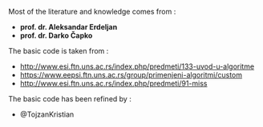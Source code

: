 Most of the literature and knowledge comes from :
  * **prof. dr. Aleksandar Erdeljan**
  * **prof. dr. Darko Čapko**

The basic code is taken from :
  * http://www.esi.ftn.uns.ac.rs/index.php/predmeti/133-uvod-u-algoritme
  * https://www.eepsi.ftn.uns.ac.rs/group/primenjeni-algoritmi/custom
  * http://www.esi.ftn.uns.ac.rs/index.php/predmeti/91-miss

The basic code has been refined by :
  * @TojzanKristian